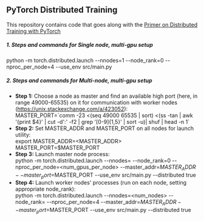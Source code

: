 ## PyTorch Distributed Training
This repository contains code that goes along with the [Primer on Distributed Training with PyTorch](https://medium.com/@himanshu.grover/quick-primer-on-distributed-training-with-pytorch-ad362d8aa032)

##### 1. Steps and commands for Single node, multi-gpu setup
python -m torch.distributed.launch --nnodes=1 --node_rank=0 --nproc_per_node=4 --use_env src/main.py

##### 2. Steps and commands for Multi-node, multi-gpu setup
- **Step 1:** Choose a node as master and find an available high port (here, in range 49000-65535) on it for communication with worker nodes (https://unix.stackexchange.com/a/423052):<br />
MASTER_PORT=\`comm -23 <(seq 49000 65535 | sort) <(ss -tan | awk '{print $4}' | cut -d':' -f2 | grep '[0-9]\{1,5\}' | sort -u)| shuf | head -n 1\`
- **Step 2:** Set MASTER_ADDR and MASTER_PORT on all nodes for launch utility:<br />
export MASTER_ADDR=<MASTER_ADDR> MASTER_PORT=$MASTER_PORT
- **Step 3:** Launch master node process: <br />
python -m torch.distributed.launch --nnodes=<num nodes> --node_rank=0 --nproc_per_node=<num_gpus_per_node> --master_addr=$MASTER_ADDR --master_port=$MASTER_PORT --use_env src/main.py --distributed true
- **Step 4:** Launch worker nodes' processes (run on each node, setting appropriate node_rank): <br />
python -m torch.distributed.launch --nnodes=<num_nodes> --node_rank=<node rank=worker_node_rank> --nproc_per_node=4 --master_addr=$MASTER_ADDR --master_port=$MASTER_PORT --use_env src/main.py --distributed true
